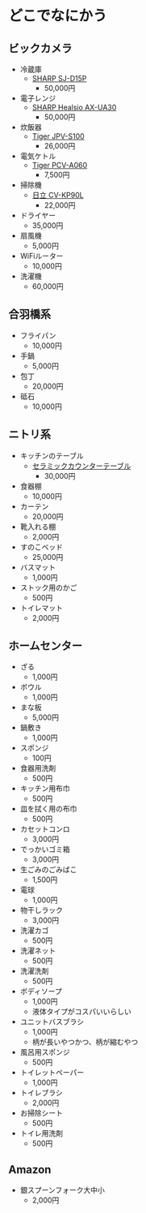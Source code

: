 # どこでなにかう

## ビックカメラ

- 冷蔵庫
  - [SHARP SJ-D15P](https://jp.sharp/reizo/products/sjd15p/)
    - 50,000円
- 電子レンジ
  - [SHARP Healsio AX-UA30](https://jp.sharp/range/products/axua30/)
    - 50,000円
- 炊飯器
  - [Tiger JPV-S100](https://www.tiger-corporation.com/ja/jpn/product/rice-cooker/jpv-s/)
    - 26,000円
- 電気ケトル
  - [Tiger PCV-A060](https://www.tiger-corporation.com/ja/jpn/product/kettle-pot/pcv-a/)
    - 7,500円
- 掃除機
  - [日立 CV-KP90L](https://kadenfan.hitachi.co.jp/clean/lineup/cv-kp90l/)
    - 22,000円
- ドライヤー
  - 35,000円
- 扇風機
  - 5,000円
- WiFiルーター
  - 10,000円
- 洗濯機
  - 60,000円

## 合羽橋系

- フライパン
  - 10,000円
- 手鍋
  - 5,000円
- 包丁
  - 20,000円
- 砥石
  - 10,000円

## ニトリ系

- キッチンのテーブル
  - [セラミックカウンターテーブル](https://www.nitori-net.jp/ec/product/2110100009679s/)
    - 30,000円
- 食器棚
  - 10,000円
- カーテン
  - 20,000円
- 靴入れる棚
  - 2,000円
- すのこベッド
  - 25,000円
- バスマット
  - 1,000円
- ストック用のかご
  - 500円
- トイレマット
  - 2,000円

## ホームセンター

- ざる
  - 1,000円
- ボウル
  - 1,000円
- まな板
  - 5,000円
- 鍋敷き
  - 1,000円
- スポンジ
  - 100円
- 食器用洗剤
  - 500円
- キッチン用布巾
  - 500円
- 皿を拭く用の布巾
  - 500円
- カセットコンロ
  - 3,000円
- でっかいゴミ箱
  - 3,000円
- 生ごみのごみばこ
  - 1,500円
- 電球
  - 1,000円
- 物干しラック
  - 3,000円
- 洗濯カゴ
  - 500円
- 洗濯ネット
  - 500円
- 洗濯洗剤
  - 500円
- ボディソープ
  - 1,000円
  - 液体タイプがコスパいいらしい
- ユニットバスブラシ
  - 1,000円
  - 柄が長いやつかつ、柄が縮むやつ
- 風呂用スポンジ
  - 500円
- トイレットペーパー
  - 1,000円
- トイレブラシ
  - 2,000円
- お掃除シート
  - 500円
- トイレ用洗剤
  - 500円

## Amazon

- 銀スプーンフォーク大中小
  - 2,000円
